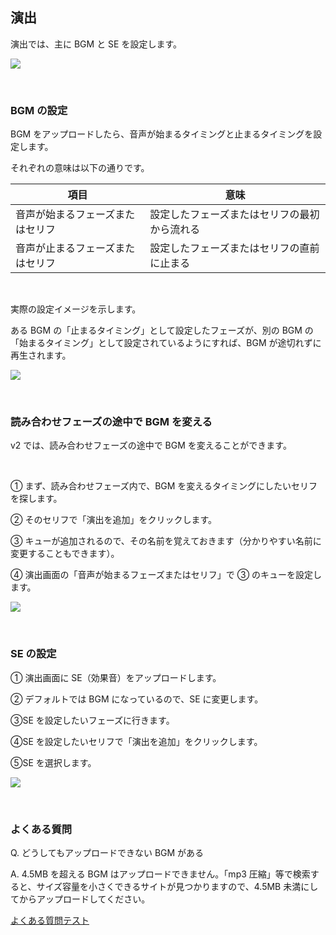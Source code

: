 ## 演出

演出では、主に BGM と SE を設定します。

![](../../images/bgm1.png)

<br>

### BGM の設定

BGM をアップロードしたら、音声が始まるタイミングと止まるタイミングを設定します。

それぞれの意味は以下の通りです。

| 項目                             | 意味                                         |
| -------------------------------- | -------------------------------------------- |
| 音声が始まるフェーズまたはセリフ | 設定したフェーズまたはセリフの最初から流れる |
| 音声が止まるフェーズまたはセリフ | 設定したフェーズまたはセリフの直前に止まる   |

<br>

実際の設定イメージを示します。

ある BGM の「止まるタイミング」として設定したフェーズが、別の BGM の「始まるタイミング」として設定されているようにすれば、BGM が途切れずに再生されます。

![](../../images/bgm2.png)

<br>

### 読み合わせフェーズの途中で BGM を変える

v2 では、読み合わせフェーズの途中で BGM を変えることができます。

<br>

① まず、読み合わせフェーズ内で、BGM を変えるタイミングにしたいセリフを探します。

② そのセリフで「演出を追加」をクリックします。

③ キューが追加されるので、その名前を覚えておきます（分かりやすい名前に変更することもできます）。

④ 演出画面の「音声が始まるフェーズまたはセリフ」で ③ のキューを設定します。

![](../../images/bgm4.png)

<br>

### SE の設定

① 演出画面に SE（効果音）をアップロードします。

② デフォルトでは BGM になっているので、SE に変更します。

③SE を設定したいフェーズに行きます。

④SE を設定したいセリフで「演出を追加」をクリックします。

⑤SE を選択します。

![](../../images/bgm3.png)

<br>

### よくある質問

Q. どうしてもアップロードできない BGM がある

A. 4.5MB を超える BGM はアップロードできません。「mp3 圧縮」等で検索すると、サイズ容量を小さくできるサイトが見つかりますので、4.5MB 未満にしてからアップロードしてください。

[よくある質問テスト](../QandA.md/#演出について)
